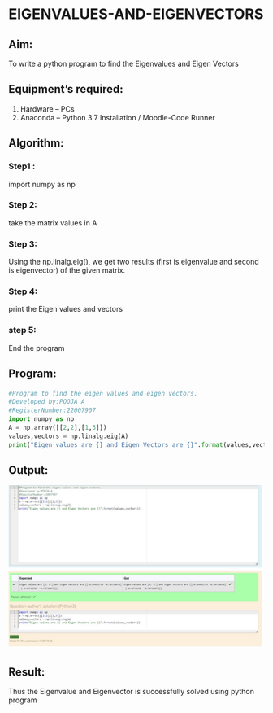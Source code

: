 # EIGENVALUES-AND-EIGENVECTORS

## Aim:
To write a python program to find the Eigenvalues and Eigen Vectors

## Equipment’s required:
1. 	Hardware – PCs
2. 	Anaconda – Python 3.7 Installation / Moodle-Code Runner

## Algorithm:
### Step1 : 
import numpy as np
### Step 2:
take the matrix values in A 
### Step 3: 
Using the np.linalg.eig(),  we get two results (first is eigenvalue and second is eigenvector) of the given matrix.
### Step 4: 
print the Eigen values and vectors
### step 5:
End the program

## Program:
```python
#Program to find the eigen values and eigen vectors.
#Developed by:POOJA A
#RegisterNumber:22007907
import numpy as np
A = np.array([[2,2],[1,3]])
values,vectors = np.linalg.eig(A)
print("Eigen values are {} and Eigen Vectors are {}".format(values,vectors))
```

## Output:
![](./eigen.png)

## Result:
Thus the Eigenvalue and Eigenvector is successfully solved using python program
